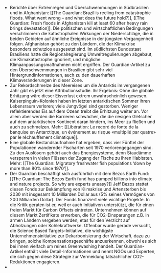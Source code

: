 - Berichte über Extremregen und Überschwemmungen in Südbrasilien und in Afghanistan: [[The Guardian: Brazil is reeling from catastrophic floods. What went wrong – and what does the future hold?]], [[The Guardian: Fresh floods in Afghanistan kill at least 60 after heavy rain brings devastation]]. Die politischen und wirtschaftlichen Bedingungen verschlimmern die katastrophalen Wirkungen der Niederschläge, die in beiden Gebieten auf ähnliche Ereignisse in der jüngsten Vergangenheit folgen. Afghanistan gehört zu den Ländern, die der Klimakrise besonders schutzlos ausgesetzt sind. Im südlichsten Bundestaat Brasiliens hatte die Regionalregierung Umweltregulierungen abgebaut, die Klimakatastrophe ignoriert, und mögliche Klimaanpassungsmaßnahmen nicht ergriffen. Der Guardian-Artikel zu den Überschwemmungen in Brasilien gibt sehr viel Hintergrundinformationen, auch zu den dauerhaften Klimaveränderungen in dieser Zone.
- Zur Rekordschmelze des Meereises um die Antarktis im vergangenen Jahr gibt es jetzt eine Attributionsstudie. Ihr Ergebnis: Ohne die globale Erhitzung wäre dieser Eisverlust extrem unwahrscheinlich gewesen. Kaiserpinguin-Kolonien haben im letzten antarktischen Sommer ihren Lebensraum verloren; viele Jungvögel sind gestorben. Weniger reflektierendes Eis auf dem Ozean treibt die Erhitzung weiter an. Vor allem aber werden die Barrieren schwächer, die die riesigen Gletscher auf dem antarktischen Kontinent daran hindern, ins Meer zu fließen und auch zu schmelzen. Mehr: [[Libération: Le record de fonte de la banquise en Antarctique, un événement au risque «multiplié par quatre» par le réchauffement climatique]].
- Eine globale Bestandsaufnahme hat ergeben, dass vier Fünftel der Populationen wandernder Fischarten seit 1970 verlorengegangen sind. Zu den Auslösern gehört auch das Energiesysteme, denn Staudämme versperren in vielen Flüssen der Zugang der Fische zu ihren Habitaten. Mehr: [[The Guardian: Migratory freshwater fish populations ‘down by more than 80% since 1970’]].
- Der Guardian beschäftigt sich ausführlich mit dem Bezos Earth Fund: [[The Guardian: The Bezos Earth fund has pumped billions into climate and nature projects. So why are experts uneasy?]] Jeff Bezos stattet diesen Fonds zur Bekämpfung von Klimakrise und Artensterben bis 2030 mit insgesamt 10 Milliarden Dollar aus (5% seines Vermögens von 200 Milliarden Dollar). Der Fonds finanziert viele wichtige Projekte. In die Kritik geraten ist er, weil er auch Initiativen unterstützt, die für einen freien Markt für Carbon Offsets eintreten. Unternehmen können auf diesem Markt Zertifikate erwerben, die für CO2-Einsparungen z.B. in armen Ländern vergeben werden, etas für den Verzicht auf Abholzungen oder Kohlekraftwerke. Offenbar wurde gerade versucht, die Science Based Targets-Initiative, die wichtigste Unternehmensinitiative zur Dekarbonisierung der Wirtschaft, dazu zu bringen, solche Kompensationsgeschäfte anzuerkennen, obwohl es sich bei ihnen vielfach um reines Greenwashing handelt. Der Guardian-Artikel enthält viele Detail-Informationen und nennt NGOs und Experten, die sich gegen diese Strategie zur Vermeidung tatsächlicher CO2-Reduktionen engagieren.
-
